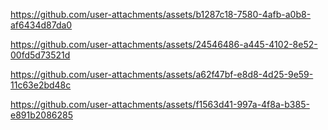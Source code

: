 

https://github.com/user-attachments/assets/b1287c18-7580-4afb-a0b8-af6434d87da0



https://github.com/user-attachments/assets/24546486-a445-4102-8e52-00fd5d73521d



https://github.com/user-attachments/assets/a62f47bf-e8d8-4d25-9e59-11c63e2bd48c



https://github.com/user-attachments/assets/f1563d41-997a-4f8a-b385-e891b2086285

